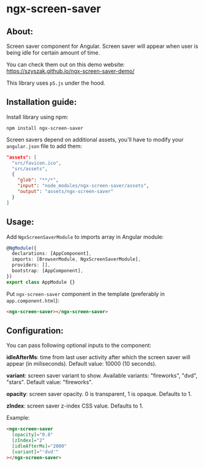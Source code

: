 # ngx-screen-saver

## About:

Screen saver component for Angular.
Screen saver will appear when user is being idle for certain amount of time.

You can check them out on this demo website: https://szyszak.github.io/ngx-screen-saver-demo/

This library uses `p5.js` under the hood.

## Installation guide:

Install library using npm:

`npm install ngx-screen-saver`

Screen savers depend on additional assets, you'll have to modify your `angular.json` file to add them:

```json
"assets": [
  "src/favicon.ico",
  "src/assets",
  {
    "glob": "**/*",
    "input": "node_modules/ngx-screen-saver/assets",
    "output": "assets/ngx-screen-saver"
  }
]
```

<!-- You will also need to install p5.js peer dependency:

`npm install p5.js` -->

## Usage:

Add `NgxScreenSaverModule` to imports array in Angular module:

```ts
@NgModule({
  declarations: [AppComponent],
  imports: [BrowserModule, NgxScreenSaverModule],
  providers: [],
  bootstrap: [AppComponent],
})
export class AppModule {}
```

Put `ngx-screen-saver` component in the template (preferably in `app.component.html`):

```html
<ngx-screen-saver></ngx-screen-saver>
```

## Configuration:

You can pass following optional inputs to the component:

**idleAfterMs**: time from last user activity after which the screen saver will appear (in miliseconds).
Default value: 10000 (10 seconds).

**variant**: screen saver variant to show. Available variants: "fireworks", "dvd", "stars".
Default value: "fireworks".

**opacity**: screen saver opacity. 0 is transparent, 1 is opaque. Defaults to 1.

**zIndex**: screen saver z-index CSS value. Defaults to 1.

Example:

```html
<ngx-screen-saver
  [opacity]="0.8"
  [zIndex]="2"
  [idleAfterMs]="2000"
  [variant]="'dvd'"
></ngx-screen-saver>
```
